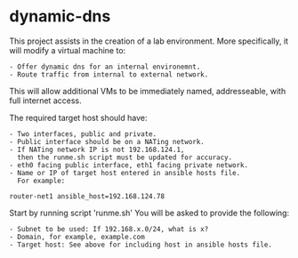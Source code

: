 # dynamic-dns

This project assists in the creation of a lab environment. More specifically, it will modify a virtual machine to:

	- Offer dynamic dns for an internal environemnt.
	- Route traffic from internal to external network.

This will allow additional VMs to be immediately named, addresseable, with full internet access.

The required target host should have:

	- Two interfaces, public and private.
	- Public interface should be on a NATing network.
	- If NATing network IP is not 192.168.124.1,
	  then the runme.sh script must be updated for accuracy.
	- eth0 facing public interface, eth1 facing private network.
	- Name or IP of target host entered in ansible hosts file.
	  For example:

	router-net1 ansible_host=192.168.124.78

Start by running script 'runme.sh'  You will be asked to provide the following:

	- Subnet to be used: If 192.168.x.0/24, what is x?
	- Domain, for example, example.com
	- Target host: See above for including host in ansible hosts file.
